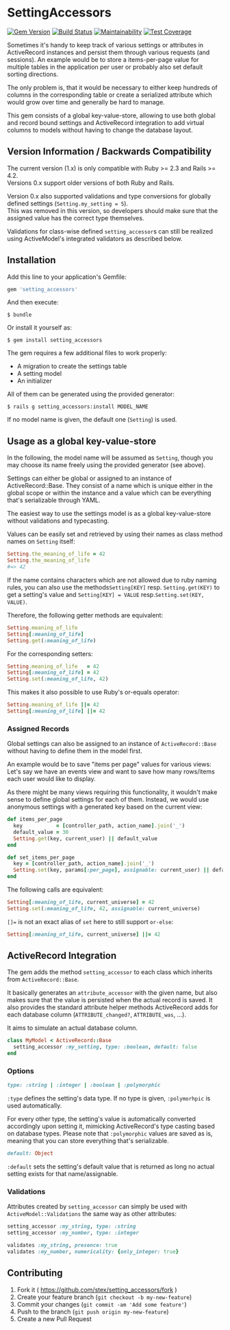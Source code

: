 SettingAccessors
================

[![Gem Version](https://badge.fury.io/rb/setting_accessors.svg)](http://badge.fury.io/rb/setting_accessors)
[![Build Status](https://travis-ci.org/Stex/setting_accessors.svg?branch=master)](https://travis-ci.org/Stex/setting_accessors)
[![Maintainability](https://api.codeclimate.com/v1/badges/78becd1d005aab2d1409/maintainability)](https://codeclimate.com/github/Stex/setting_accessors/maintainability)
[![Test Coverage](https://api.codeclimate.com/v1/badges/a99a88d28ad37a79dbf6/test_coverage)](https://codeclimate.com/github/Stex/setting_accessors/test_coverage)

Sometimes it's handy to keep track of various settings or attributes in ActiveRecord instances and persist them through various requests (and sessions). An example would be to store a items-per-page value for multiple tables in the application per user or probably also set default sorting directions.

The only problem is, that it would be necessary to either keep hundreds of columns in the corresponding table or create a serialized attribute which would grow over time and generally be hard to manage.

This gem consists of a global key-value-store, allowing to use both global and record bound settings
and ActiveRecord integration to add virtual columns to models without having to change the database layout.

Version Information / Backwards Compatibility
---------------------------------------------

The current version (1.x) is only compatible with Ruby >= 2.3 and Rails >= 4.2.  
Versions 0.x support older versions of both Ruby and Rails. 

Version 0.x also supported validations and type conversions for globally defined settings
(`Setting.my_setting = 5`).  
This was removed in this version, so developers should make sure that the assigned
value has the correct type themselves.

Validations for class-wise defined `setting_accessor`s can still be realized using 
ActiveModel's integrated validators as described below.

Installation
------------

Add this line to your application's Gemfile:

```ruby
gem 'setting_accessors'
```

And then execute:

```
$ bundle
```

Or install it yourself as:

```
$ gem install setting_accessors
```

The gem requires a few additional files to work properly:

-	A migration to create the settings table
-	A setting model
-	An initializer

All of them can be generated using the provided generator:

```
$ rails g setting_accessors:install MODEL_NAME
```

If no model name is given, the default one (`Setting`) is used.

Usage as a global key-value-store 
-----

In the following, the model name will be assumed as `Setting`, 
though you may choose its name freely using the provided generator (see above).

Settings can either be global or assigned to an instance of ActiveRecord::Base. 
They consist of a name which is unique either in the global scope or within the instance 
and a value which can be everything that's serializable through YAML.

The easiest way to use the settings model is as a global key-value-store without validations and typecasting.

Values can be easily set and retrieved by using their names as class method names on `Setting` itself:

```ruby
Setting.the_meaning_of_life = 42
Setting.the_meaning_of_life
#=> 42
```

If the name contains characters which are not allowed due to ruby naming rules, 
you can also use the methods`Setting[KEY]` resp. `Setting.get(KEY)` to get a setting's value 
and `Setting[KEY] = VALUE` resp.`Setting.set(KEY, VALUE)`.

Therefore, the following getter methods are equivalent:

```ruby
Setting.meaning_of_life
Setting[:meaning_of_life]
Setting.get(:meaning_of_life)
```

For the corresponding setters:

```ruby
Setting.meaning_of_life   = 42
Setting[:meaning_of_life] = 42
Setting.set(:meaning_of_life, 42)
```

This makes it also possible to use Ruby's or-equals operator:

```ruby
Setting.meaning_of_life ||= 42
Setting[:meaning_of_life] ||= 42
``` 

### Assigned Records

Global settings can also be assigned to an instance of `ActiveRecord::Base` without 
having to define them in the model first.

An example would be to save "items per page" values for various views: 
Let's say we have an events view and want to save how many rows/items each user would like to display.

As there might be many views requiring this functionality, it wouldn't make
sense to define global settings for each of them. Instead, we would use anonymous
settings with a generated key based on the current view:

```ruby
def items_per_page
  key           = [controller_path, action_name].join('_')
  default_value = 30
  Setting.get(key, current_user) || default_value
end

def set_items_per_page
  key = [controller_path, action_name].join('_')
  Setting.set(key, params[:per_page], assignable: current_user) || default_value
end
```

The following calls are equivalent:

```ruby
Setting[:meaning_of_life, current_universe] = 42
Setting.set(:meaning_of_life, 42, assignable: current_universe)
```

`[]=` is not an exact alias of `set` here to still support `or-else`:

```ruby
Setting[:meaning_of_life, current_universe] ||= 42
```

ActiveRecord Integration
------------------------

The gem adds the method `setting_accessor` to each class which inherits from `ActiveRecord::Base`.

It basically generates an `attribute_accessor` with the given name, but also makes sure that
the value is persisted when the actual record is saved. It also provides the standard attribute helper
methods ActiveRecord adds for each database column (`ATTRIBUTE_changed?`, `ATTRIBUTE_was`, ...).

It aims to simulate an actual database column.

```ruby
class MyModel < ActiveRecord::Base
  setting_accessor :my_setting, type: :boolean, default: false
end
```

### Options

```ruby
type: :string | :integer | :boolean | :polymorphic
```

`:type` defines the setting's data type. If no type is given, `:polymorhpic` is used automatically.

For every other type, the setting's value is automatically converted accordingly
upon setting it, mimicking ActiveRecord's type casting based on database types.
Please note that `:polymorphic` values are saved as is, meaning that you can
store everything that's serializable.

```ruby
default: Object
```

`:default` sets the setting's default value that is returned as long no actual setting exists for
that name/assignable.

### Validations

Attributes created by `setting_accessor` can simply be used with `ActiveModel::Validations` the same way
as other attributes: 

```ruby
setting_accessor :my_string, type: :string
setting_accessor :my_number, type: :integer

validates :my_string, presence: true
validates :my_number, numericality: {only_integer: true}
```

Contributing
------------

1.	Fork it ( https://github.com/stex/setting_accessors/fork )
2.	Create your feature branch (`git checkout -b my-new-feature`\)
3.	Commit your changes (`git commit -am 'Add some feature'`\)
4.	Push to the branch (`git push origin my-new-feature`\)
5.	Create a new Pull Request
